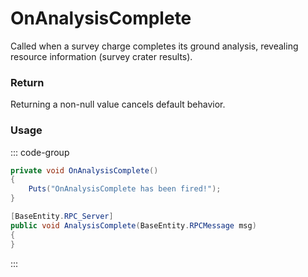 <Badge type="danger" text="Carbon Compatible"/><Badge type="warning" text="Oxide Compatible"/>
# OnAnalysisComplete
Called when a survey charge completes its ground analysis, revealing resource information (survey crater results).
### Return
Returning a non-null value cancels default behavior.

### Usage
::: code-group
```csharp [Example]
private void OnAnalysisComplete()
{
	Puts("OnAnalysisComplete has been fired!");
}
```
```csharp [Source — Assembly-CSharp @ SurveyCrater]
[BaseEntity.RPC_Server]
public void AnalysisComplete(BaseEntity.RPCMessage msg)
{
}

```
:::
